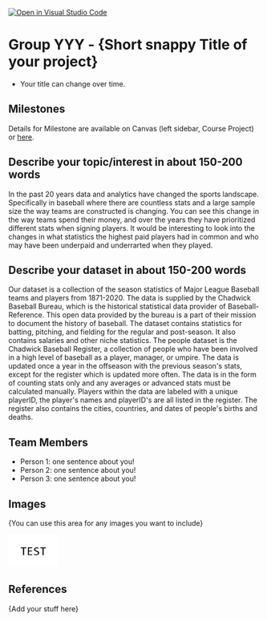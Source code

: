 [![Open in Visual Studio Code](https://classroom.github.com/assets/open-in-vscode-f059dc9a6f8d3a56e377f745f24479a46679e63a5d9fe6f495e02850cd0d8118.svg)](https://classroom.github.com/online_ide?assignment_repo_id=5828092&assignment_repo_type=AssignmentRepo)
# Group YYY - {Short snappy Title of your project}

- Your title can change over time.

## Milestones

Details for Milestone are available on Canvas (left sidebar, Course Project) or [here](https://firas.moosvi.com/courses/data301/project/milestone01.html).

## Describe your topic/interest in about 150-200 words

In the past 20 years data and analytics have changed the sports landscape. Specifically in baseball where there are countless stats and a large sample size the way teams are constructed is changing. You can see this change in the way teams spend their money, and over the years they have prioritized different stats when signing players. It would be interesting to look into the changes in what statistics the highest paid players had in common and who may have been underpaid and underrarted when they played.  

## Describe your dataset in about 150-200 words

Our dataset is a collection of the season statistics of Major League Baseball teams and players from 1871-2020. The data is supplied by the Chadwick Baseball Bureau, which is the historical statistical data provider of Baseball-Reference. This open data provided by the bureau is a part of their mission to document the history of baseball. The dataset contains statistics for batting, pitching, and fielding for the regular and post-season. It also contains salaries and other niche statistics. The people dataset is the Chadwick Baseball Register, a collection of people who have been involved in a high level of baseball as a player, manager, or umpire. The data is updated once a year in the offseason with the previous season's stats, except for the register which is updated more often. The data is in the form of counting stats only and any averages or advanced stats must be calculated manually. Players within the data are labeled with a unique playerID, the player's names and playerID's are all listed in the register. The register also contains the cities, countries, and dates of people's births and deaths. 
## Team Members

- Person 1: one sentence about you!
- Person 2: one sentence about you!
- Person 3: one sentence about you!

## Images

{You can use this area for any images you want to include}

<img src ="images/test.png" width="100px">

## References

{Add your stuff here}



